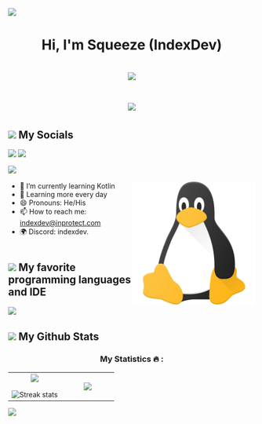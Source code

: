 <img src="https://user-images.githubusercontent.com/73097560/115834477-dbab4500-a447-11eb-908a-139a6edaec5c.gif">

<h1 align="center"><b> Hi, I'm Squeeze (IndexDev) </b>

<p align="center">
  <a href="https://github.com/DenverCoder1/readme-typing-svg"><img src="https://readme-typing-svg.herokuapp.com?Passionate=About+Arogramming&color=cyan&size=25&center=true&vCenter=true&width=600&height=100&lines=Pocketmine+Developer,;Spigot,+Paper,+and+BungeeCord+Developer,;Cybersecurity+Lover,;PHP+and+Java+Developer,;Active+Developer,;Passionate+About+Football..&hearts;++,;19+Years,;Mexican..<3,;Love+to+learn+new+stuffs..<3"></a>
</p>

<img src="https://github.com/user-attachments/assets/293a1e9b-4eee-4cd8-9372-ca7aceb51ebd" height="300">


<h2><img src="https://media.giphy.com/media/2Wg89Ea84IMmkxMngo/giphy.gif" height="20"> My Socials</h2>
<p>
  <a href="mailto:indexdev@inprotect.com" target="_blank"><img height="28" src = "https://img.shields.io/badge/gmail-c14438?&style=for-the-badge&logo=gmail&logoColor=white"></a>
  <a href="discord:discord.com/indexdev." target="_cyan"><img height="28" src = "https://img.shields.io/badge/discord-c14438?&style=for-the-badge&logo=discord&logoColor=white"></a>
  <div align="justify">
  
[![](https://visitcount.itsvg.in/api?id=1010nishant&icon=3&color=6)](https://visitcount.itsvg.in)
  
</div>
</p>

<img align ="right" src = "https://raw.githubusercontent.com/pratik-kale20/pratik-kale20/main/linux.png" width="250" height="250">

- 🌱 I’m currently learning Kotlin
- 🤔 Learning more every day
- 😄 Pronouns: He/His
- 📫 How to reach me: indexdev@inprotect.com
- 🌍​ Discord: indexdev.
<br></br>

<h2><img src="https://media.giphy.com/media/VdoIFLsMIlwzfKD520/giphy.gif" height="20"> My favorite programming languages and IDE

</h2>                                                                                                                       

<p align="">
  <a href="https://skillicons.dev">
    <img src="https://skillicons.dev/icons?i=php,css,html,python,javascript,mongodb,linux,vscode&perline=14" />
  </a>
</p>

<h2><img src="https://media.giphy.com/media/cj87CxfRtrUifF3Ryk/giphy.gif" height="25"> My Github Stats</h2>

<h3 align="center">My Statistics 🔥 :</h3>
<p align="center">
<table align="center">
<tr border="none">
<td width="50%" align="center">
  
  <img  align="center"  src="https://github-readme-stats.vercel.app/api?username=Indexa2&theme=dark&show_icons=true&count_private=true" />
  <br></br>
  <img  title="🔥 Get streak stats for your profile at git.io/streak-stats" alt="Streak stats" src="https://github-readme-streak-stats.herokuapp.com/?user=Lyvaris&theme=dark&hide_border=false" />
</td>
<td width="50%" align="center">

  <img  align="center"  src="https://github-readme-stats.anuraghazra1.vercel.app/api/top-langs/?username=Indexa2&theme=dark&hide_border=false&no-bg=true&no-frame=true&langs_count=10"/>
  
  </td>
</tr>
</table>
<img src="https://user-images.githubusercontent.com/73097560/115834477-dbab4500-a447-11eb-908a-139a6edaec5c.gif">
